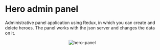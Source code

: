 # Hero admin panel

Administrative panel application using Redux, in which you can create and delete heroes. The panel works with the json server and changes the data on it.

<div align="center">
  <img src="https://i.ibb.co/K29ryhC/hero-panel.png" alt="hero-panel" border="0">
</div>

